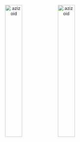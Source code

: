 <p align="center">
  <img align="center" src="https://github-readme-stats.vercel.app/api?username=azizoid&theme=cobalt&show_icons=true" alt="azizoid" width="33%" />
  <img align="center" src="https://github-readme-stats.vercel.app/api/top-langs/?username=azizoid&layout=compact&theme=cobalt" alt="azizoid" width="33%" />
</p>
